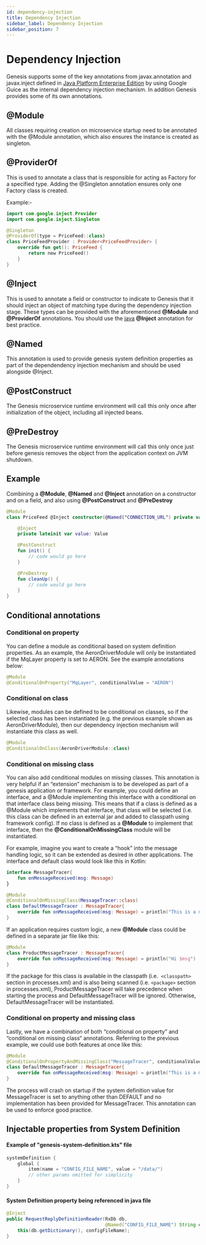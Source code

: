 ```yaml
---
id: dependency-injection
title: Dependency Injection
sidebar_label: Dependency Injection
sidebar_position: 7
---
```


# Dependency Injection

Genesis supports some of the key annotations from javax.annotation and javax.inject defined in [Java Platform Enterprise Edition](https://docs.oracle.com/javaee/7/index.html) by using Google Guice as the internal dependency injection mechanism. In addition Genesis provides some of its own annotations.

## @Module

All classes requiring creation on microservice startup need to be annotated with the @Module annotation, which also ensures the instance is created as singleton.

## @ProviderOf

This is used to annotate a class that is responsible for acting as Factory for a specified type. Adding the @Singleton annotation ensures only one Factory class is created.

Example:-
```kotlin
import com.google.inject.Provider
import com.google.inject.Singleton

@Singleton
@ProviderOf(type = PriceFeed::class)
class PriceFeedProvider : Provider<PriceFeedProvider> {
    override fun get(): PriceFeed {
        return new PriceFeed()
    }
}
```

## @Inject
This is used to annotate a field or constructor to indicate to Genesis that it should inject an object of matching type during the dependency injection stage. These types can be provided with the aforementioned **@Module** and **@ProviderOf** annotations. You should use the [java](https://docs.oracle.com/javaee/7/api/javax/inject/Inject.html#:~:text=Injectable%20constructors%20are%20annotated%20with,most%20one%20constructor%20per%20class.&text=%40Inject%20is%20optional%20for%20public,injectors%20to%20invoke%20default%20constructors.) **@Inject** annotation for best practice.

## @Named

This annotation is used to provide genesis system definition properties as part of the dependendency injection mechanism and should be used alongside @Inject.

## @PostConstruct

The Genesis microservice runtime environment will call this only once after initialization of the object, including all injected beans.

## @PreDestroy

The Genesis microservice runtime environment will call this only once just before genesis removes the object from the application context on JVM shutdown.

## Example

Combining a **@Module**, **@Named** and **@Inject** annotation on a constructor and on a field, and also using **@PostConstruct** and **@PreDestroy**

```kotlin
@Module
class PriceFeed @Inject constructor(@Named("CONNECTION_URL") private val connectionUrl: String) {

    @Inject
    private lateinit var value: Value

    @PostConstruct
    fun init() {
        // code would go here
    }

    @PreDestroy
    fun cleanUp() {
        // code would go here
    }
}
```


## Conditional annotations
### Conditional on property
You can define a module as conditional based on system definition properties. As an example, the AeronDriverModule will only be instantiated if the MqLayer property is set to AERON. See the example annotations below:

```kotlin
@Module
@ConditionalOnProperty("MqLayer", conditionalValue = "AERON")
```

### Conditional on class
Likewise, modules can be defined to be conditional on classes, so if the selected class has been instantiated (e.g. the previous example shown as AeronDriverModule), then our dependency injection mechanism will instantiate this class as well.

```kotlin
@Module
@ConditionalOnClass(AeronDriverModule::class)
```

### Conditional on missing class
You can also add conditional modules on missing classes. This annotation is very helpful if an “extension” mechanism is to be developed as part of a genesis application or framework. For example, you could define an interface, and a @Module implementing this interface with a conditional on that interface class being missing. This means that if a class is defined as a @Module which implements that interface, that class will be selected (i.e. this class can be defined in an external jar and added to classpath using framework config). If no class is defined as a **@Module** to implement that interface, then the **@ConditionalOnMissingClass** module will be instantiated.

For example, imagine you want to create a “hook” into the message handling logic, so it can be extended as desired in other applications. The interface and default class would look like this in Kotlin:

```kotlin
interface MessageTracer{
    fun onMessageReceived(msg: Message)
}

@Module
@ConditionalOnMissingClass(MessageTracer::class)
class DefaultMessageTracer : MessageTracer{
    override fun onMessageReceived(msg: Message) = println("This is a message $msg")
}
```
If an application requires custom logic, a new **@Module** class could be defined in a separate jar file like this:

```kotlin
@Module
class ProductMessageTracer : MessageTracer{
    override fun onMessageReceived(msg: Message) = println("Hi $msg")
}
```
If the package for this class is available in the classpath (i.e.``` <classpath>``` section in processes.xml) and is also being scanned (i.e. ```<package>``` section in processes.xml), ProductMessageTracer will take precedence when starting the process and DefaultMessageTracer will be ignored. Otherwise, DefaultMessageTracer will be instantiated.

### Conditional on property and missing class
Lastly, we have a combination of both “conditional on property” and “conditional on missing class“ annotations. Referring to the previous example, we could use both features at once like this:

```kotlin
@Module
@ConditionalOnPropertyAndMissingClass("MessageTracer", conditionalValue = "DEFAULT", MessageTracer::class)
class DefaultMessageTracer : MessageTracer{
    override fun onMessageReceived(msg: Message) = println("This is a message $msg")
}

```
The process will crash on startup if the system definition value for MessageTracer is set to anything other than DEFAULT and no implementation has been provided for MessageTracer. This annotation can be used to enforce good practice.

## Injectable properties from System Definition

#### Example of "genesis-system-definition.kts" file

```kotlin
systemDefinition {
    global {
        item(name = "CONFIG_FILE_NAME", value = "/data/")
        // other params omitted for simplicity
    }
}
```

#### System Definition property being referenced in java file
```java
@Inject
public RequestReplyDefinitionReader(RxDb db,
                                    @Named("CONFIG_FILE_NAME") String configFileName) throws GenesisConfigurationException {
    this(db.getDictionary(), configFileName);
}
```